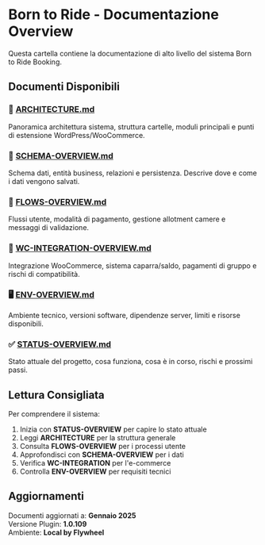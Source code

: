 # Born to Ride - Documentazione Overview

Questa cartella contiene la documentazione di alto livello del sistema Born to Ride Booking.

## Documenti Disponibili

### 📐 [ARCHITECTURE.md](ARCHITECTURE.md)
Panoramica architettura sistema, struttura cartelle, moduli principali e punti di estensione WordPress/WooCommerce.

### 💾 [SCHEMA-OVERVIEW.md](SCHEMA-OVERVIEW.md)
Schema dati, entità business, relazioni e persistenza. Descrive dove e come i dati vengono salvati.

### 🔄 [FLOWS-OVERVIEW.md](FLOWS-OVERVIEW.md)
Flussi utente, modalità di pagamento, gestione allotment camere e messaggi di validazione.

### 🛒 [WC-INTEGRATION-OVERVIEW.md](WC-INTEGRATION-OVERVIEW.md)
Integrazione WooCommerce, sistema caparra/saldo, pagamenti di gruppo e rischi di compatibilità.

### 🖥️ [ENV-OVERVIEW.md](ENV-OVERVIEW.md)
Ambiente tecnico, versioni software, dipendenze server, limiti e risorse disponibili.

### ✅ [STATUS-OVERVIEW.md](STATUS-OVERVIEW.md)
Stato attuale del progetto, cosa funziona, cosa è in corso, rischi e prossimi passi.

## Lettura Consigliata

Per comprendere il sistema:
1. Inizia con **STATUS-OVERVIEW** per capire lo stato attuale
2. Leggi **ARCHITECTURE** per la struttura generale
3. Consulta **FLOWS-OVERVIEW** per i processi utente
4. Approfondisci con **SCHEMA-OVERVIEW** per i dati
5. Verifica **WC-INTEGRATION** per l'e-commerce
6. Controlla **ENV-OVERVIEW** per requisiti tecnici

## Aggiornamenti

Documenti aggiornati a: **Gennaio 2025**  
Versione Plugin: **1.0.109**  
Ambiente: **Local by Flywheel**